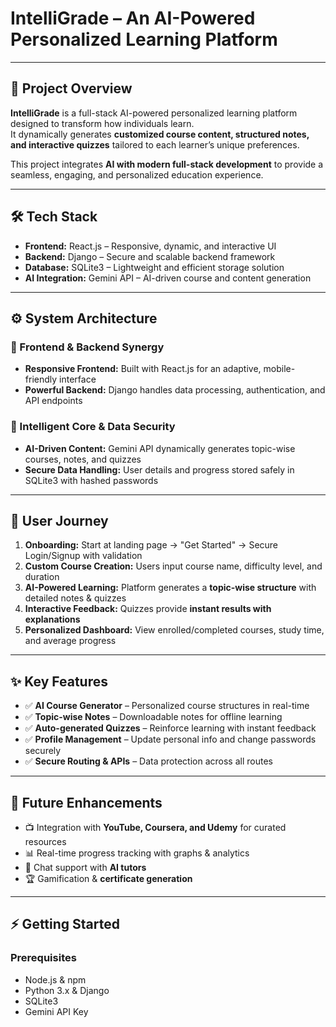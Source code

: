 # IntelliGrade – An AI-Powered Personalized Learning Platform


---

## 📖 Project Overview
**IntelliGrade** is a full-stack AI-powered personalized learning platform designed to transform how individuals learn.  
It dynamically generates **customized course content, structured notes, and interactive quizzes** tailored to each learner’s unique preferences.  

This project integrates **AI with modern full-stack development** to provide a seamless, engaging, and personalized education experience.

---

## 🛠️ Tech Stack
- **Frontend:** React.js – Responsive, dynamic, and interactive UI  
- **Backend:** Django – Secure and scalable backend framework  
- **Database:** SQLite3 – Lightweight and efficient storage solution  
- **AI Integration:** Gemini API – AI-driven course and content generation  

---

## ⚙️ System Architecture
### 🔹 Frontend & Backend Synergy
- **Responsive Frontend:** Built with React.js for an adaptive, mobile-friendly interface  
- **Powerful Backend:** Django handles data processing, authentication, and API endpoints  

### 🔹 Intelligent Core & Data Security
- **AI-Driven Content:** Gemini API dynamically generates topic-wise courses, notes, and quizzes  
- **Secure Data Handling:** User details and progress stored safely in SQLite3 with hashed passwords  

---

## 🚀 User Journey
1. **Onboarding:** Start at landing page → "Get Started" → Secure Login/Signup with validation  
2. **Custom Course Creation:** Users input course name, difficulty level, and duration  
3. **AI-Powered Learning:** Platform generates a **topic-wise structure** with detailed notes & quizzes  
4. **Interactive Feedback:** Quizzes provide **instant results with explanations**  
5. **Personalized Dashboard:** View enrolled/completed courses, study time, and average progress  

---

## ✨ Key Features
- ✅ **AI Course Generator** – Personalized course structures in real-time  
- ✅ **Topic-wise Notes** – Downloadable notes for offline learning  
- ✅ **Auto-generated Quizzes** – Reinforce learning with instant feedback  
- ✅ **Profile Management** – Update personal info and change passwords securely  
- ✅ **Secure Routing & APIs** – Data protection across all routes  

---

## 🔮 Future Enhancements
- 📺 Integration with **YouTube, Coursera, and Udemy** for curated resources  
- 📊 Real-time progress tracking with graphs & analytics  
- 🤖 Chat support with **AI tutors**  
- 🏆 Gamification & **certificate generation**  

---

## ⚡ Getting Started
### Prerequisites
- Node.js & npm  
- Python 3.x & Django  
- SQLite3  
- Gemini API Key  
